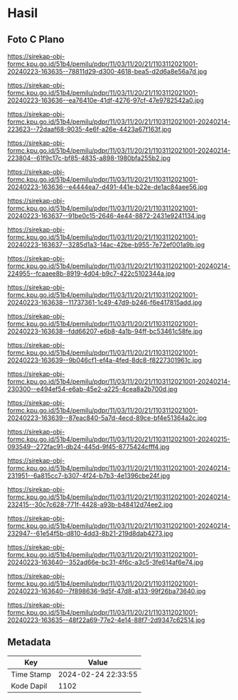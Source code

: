 # Hasil

## Foto C Plano

https://sirekap-obj-formc.kpu.go.id/51b4/pemilu/pdpr/11/03/11/20/21/1103112021001-20240223-163635--78811d29-d300-4618-bea5-d2d6a8e56a7d.jpg

https://sirekap-obj-formc.kpu.go.id/51b4/pemilu/pdpr/11/03/11/20/21/1103112021001-20240223-163636--ea76410e-41df-4276-97cf-47e9782542a0.jpg

https://sirekap-obj-formc.kpu.go.id/51b4/pemilu/pdpr/11/03/11/20/21/1103112021001-20240214-223623--72daaf68-9035-4e6f-a26e-4423a67f163f.jpg

https://sirekap-obj-formc.kpu.go.id/51b4/pemilu/pdpr/11/03/11/20/21/1103112021001-20240214-223804--61f9c17c-bf85-4835-a898-1980bfa255b2.jpg

https://sirekap-obj-formc.kpu.go.id/51b4/pemilu/pdpr/11/03/11/20/21/1103112021001-20240223-163636--e4444ea7-d491-441e-b22e-de1ac84aee56.jpg

https://sirekap-obj-formc.kpu.go.id/51b4/pemilu/pdpr/11/03/11/20/21/1103112021001-20240223-163637--91be0c15-2646-4e44-8872-2431e9241134.jpg

https://sirekap-obj-formc.kpu.go.id/51b4/pemilu/pdpr/11/03/11/20/21/1103112021001-20240223-163637--3285d1a3-14ac-42be-b955-7e72ef001a9b.jpg

https://sirekap-obj-formc.kpu.go.id/51b4/pemilu/pdpr/11/03/11/20/21/1103112021001-20240214-224955--fcaaee8b-8919-4d04-b9c7-422c5102344a.jpg

https://sirekap-obj-formc.kpu.go.id/51b4/pemilu/pdpr/11/03/11/20/21/1103112021001-20240223-163638--11737361-1c49-47d9-b246-f6e417815add.jpg

https://sirekap-obj-formc.kpu.go.id/51b4/pemilu/pdpr/11/03/11/20/21/1103112021001-20240223-163638--fdd66207-e6b8-4a1b-94ff-bc53461c58fe.jpg

https://sirekap-obj-formc.kpu.go.id/51b4/pemilu/pdpr/11/03/11/20/21/1103112021001-20240223-163639--9b046cf1-ef4a-4fed-8dc8-f8227301961c.jpg

https://sirekap-obj-formc.kpu.go.id/51b4/pemilu/pdpr/11/03/11/20/21/1103112021001-20240214-230300--e494ef54-e6ab-45e2-a225-4cea8a2b700d.jpg

https://sirekap-obj-formc.kpu.go.id/51b4/pemilu/pdpr/11/03/11/20/21/1103112021001-20240223-163639--87eac840-5a7d-4ecd-89ce-bf4e51364a2c.jpg

https://sirekap-obj-formc.kpu.go.id/51b4/pemilu/pdpr/11/03/11/20/21/1103112021001-20240215-093549--272fac91-db24-445d-9f45-8775424cfff4.jpg

https://sirekap-obj-formc.kpu.go.id/51b4/pemilu/pdpr/11/03/11/20/21/1103112021001-20240214-231951--6a815cc7-b307-4f24-b7b3-4e1396cbe24f.jpg

https://sirekap-obj-formc.kpu.go.id/51b4/pemilu/pdpr/11/03/11/20/21/1103112021001-20240214-232415--30c7c628-771f-4428-a93b-b48412d74ee2.jpg

https://sirekap-obj-formc.kpu.go.id/51b4/pemilu/pdpr/11/03/11/20/21/1103112021001-20240214-232947--61e54f5b-d810-4dd3-8b21-219d8dab4273.jpg

https://sirekap-obj-formc.kpu.go.id/51b4/pemilu/pdpr/11/03/11/20/21/1103112021001-20240223-163640--352ad66e-bc31-4f6c-a3c5-3fe614af6e74.jpg

https://sirekap-obj-formc.kpu.go.id/51b4/pemilu/pdpr/11/03/11/20/21/1103112021001-20240223-163640--7f898636-9d5f-47d8-a133-99f26ba73640.jpg

https://sirekap-obj-formc.kpu.go.id/51b4/pemilu/pdpr/11/03/11/20/21/1103112021001-20240223-163635--48f22a69-77e2-4e14-88f7-2d9347c62514.jpg


## Metadata

| Key        | Value               |
| ---------- | ------------------- |
| Time Stamp | 2024-02-24 22:33:55 |
| Kode Dapil | 1102                |



